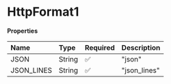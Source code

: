 # HttpFormat1

**Properties**

| Name       | Type   | Required | Description  |
| :--------- | :----- | :------- | :----------- |
| JSON       | String | ✅       | "json"       |
| JSON_LINES | String | ✅       | "json_lines" |
